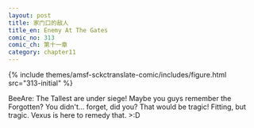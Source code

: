 ```yaml
---
layout: post
title: 家门口的敌人
title_en: Enemy At The Gates
comic_no: 313
comic_ch: 第十一章
category: chapter11
---
```

{% include themes/amsf-sckctranslate-comic/includes/figure.html src="313-initial" %}

BeeAre: The Tallest are under siege! Maybe you guys remember the Forgotten? You didn't... forget, did you? That would be tragic! Fitting, but tragic. Vexus is here to remedy that. >:D
